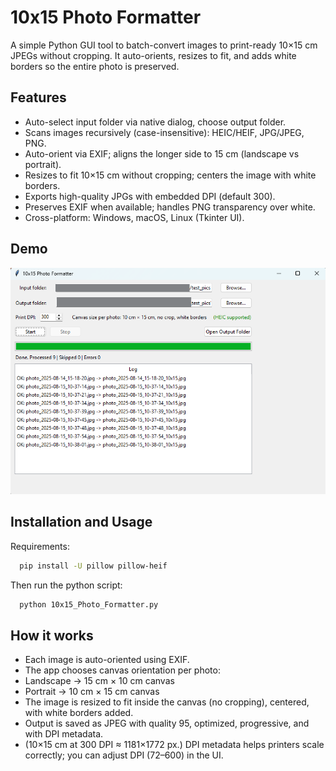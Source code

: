 # 10x15 Photo Formatter
A simple Python GUI tool to batch-convert images to print-ready 10×15 cm JPEGs without cropping. It auto-orients, resizes to fit, and adds white borders so the entire photo is preserved.
## Features

- Auto-select input folder via native dialog, choose output folder.
- Scans images recursively (case-insensitive): HEIC/HEIF, JPG/JPEG, PNG.
- Auto-orient via EXIF; aligns the longer side to 15 cm (landscape vs portrait).
- Resizes to fit 10×15 cm without cropping; centers the image with white borders.
- Exports high-quality JPGs with embedded DPI (default 300).
- Preserves EXIF when available; handles PNG transparency over white.
- Cross-platform: Windows, macOS, Linux (Tkinter UI).


## Demo

![GUI](GUI.png)


## Installation and Usage

Requirements:
```bash
  pip install -U pillow pillow-heif
```
Then run the python script:
```bash
  python 10x15_Photo_Formatter.py
```


## How it works

- Each image is auto-oriented using EXIF.
- The app chooses canvas orientation per photo:
- Landscape → 15 cm × 10 cm canvas
- Portrait → 10 cm × 15 cm canvas
- The image is resized to fit inside the canvas (no cropping), centered, with white borders added.
- Output is saved as JPEG with quality 95, optimized, progressive, and with DPI metadata.
- (10×15 cm at 300 DPI ≈ 1181×1772 px.)
DPI metadata helps printers scale correctly; you can adjust DPI (72–600) in the UI.

